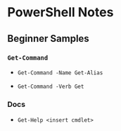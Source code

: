 # PowerShell Notes

## Beginner Samples

### `Get-Command`

- `Get-Command -Name Get-Alias`

- `Get-Command -Verb Get`

### Docs

- `Get-Help <insert cmdlet>`
